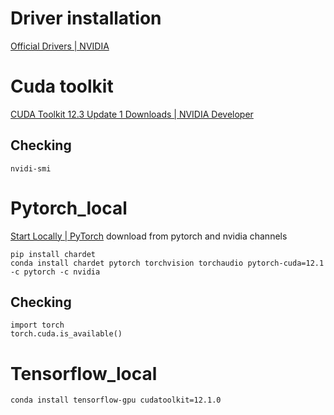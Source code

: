 # Driver installation

[Official Drivers | NVIDIA](https://www.nvidia.com/Download/index.aspx?lang=en-us)
# Cuda toolkit
[CUDA Toolkit 12.3 Update 1 Downloads | NVIDIA Developer](https://developer.nvidia.com/cuda-downloads?target_os=Windows&target_arch=x86_64&target_version=11&target_type=exe_network)
## Checking
```
nvidi-smi
```
# Pytorch_local
[Start Locally | PyTorch](https://pytorch.org/get-started/locally/)
download from pytorch and nvidia channels
```
pip install chardet
conda install chardet pytorch torchvision torchaudio pytorch-cuda=12.1 -c pytorch -c nvidia
```

## Checking
```
import torch
torch.cuda.is_available()
```

# Tensorflow_local
```
conda install tensorflow-gpu cudatoolkit=12.1.0
```